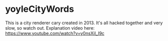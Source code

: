 # yoyleCityWords
This is a city renderer cary created in 2013. It's all hacked together and very slow, so watch out. Explanation video here: https://www.youtube.com/watch?v=y0nsXiI_I9c
